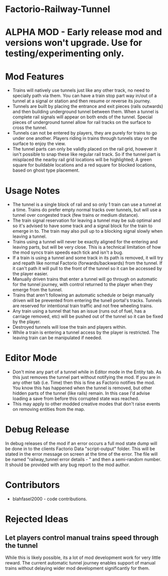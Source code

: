 # Factorio-Railway-Tunnel

ALPHA MOD - Early release mod and versions won't upgrade. Use for testing/experimenting only.
==============================


Mod Features
===========

- Trains will natively use tunnels just like any other track, no need to specially path via them. You can have a train stop part way in/out of a tunnel at a signal or station and then resume or reverse its journey.
- Tunnels are built by placing the entrance and exit pieces (rails outwards) and then building underground tunnel between them. When a tunnel is complete rail signals will appear on both ends of the tunnel. Special pieces of underground tunnel allow for rail tracks on the surface to cross the tunnel.
- Tunnels can not be entered by players, they are purely for trains to go under one another. Players riding in trains through tunnels stay on the surface to enjoy the view.
- The tunnel parts can only be validly placed on the rail grid, however it isn't possible to snap these like regular rail track. So if the tunnel part is misplaced the nearby rail grid locations will be highlighted; A green square for buildable locations and a red square for blocked locations, based on ghost type placement.


Usage Notes
===============

- The tunnel is a single block of rail and so only 1 train can use a tunnel at a time. Trains do prefer empty normal tracks over tunnels, but will use a tunnel over congested track (few trains or medium distance).
- The train signal reservation for leaving a tunnel may be sub optimal and so it's advised to have some track and a signal block for the train to emerge in to. The train may also pull up to a blocking signal slowly when leaving a tunnel.
- Trains using a tunnel will never be exactly aligned for the entering and leaving parts, but will be very close. This is a technical limitation of how the mod syncs train speeds each tick and isn't a bug.
- If a train is using a tunnel and some track in its path is removed, it will try and repath like normal Factorio (forwards/backwards) from the tunnel. If it can't path it will pull to the front of the tunnel so it can be accessed by the player easier.
- Manually driven trains that enter a tunnel will go through on automatic for the tunnel journey, with control returned to the player when they emerge from the tunnel.
- Trains that aren't following an automatic schedule or beign manually driven will be prevented from entering the tunell portal's tracks. Tunnels are reserved for intentional train traffic and not free wheeling trains.
- Any train using a tunnel that has an issue (runs out of fuel, has a carriage removed, etc) will be pushed out of the tunnel so it can be fixed by the player.
- Destroyed tunnels will lose the train and players within.
- While a train is entering a tunnel access by the player is restricted. The leaving train can be manipulated if needed.


Editor Mode
===============

- Don't mine any part of a tunnel while in Editor mode in the Entity tab. As this just removes the tunnel part without notifying the mod. If you are in any other tab (i.e. Time) then this is fine as Factorio notifies the mod. You know this has happened when the tunnel is removed, but other hidden parts of the tunnel (like rails) remain. In this case I'd advise loading a save from before this corrupted state was reached.
- This may apply to other modded creative modes that don't raise events on removing entities from the map.


Debug Release
==============

In debug releases of the mod if an error occurs a full mod state dump will be done in to the clients Factorio Data "script-output" folder. This will be stated in the error message on screen at the time of the error. The file will be named "railway_tunnel error details - " and then a semi-random number. It should be provided with any bug report to the mod author.


Contributors
===============

- blahfasel2000 - code contributions.


Rejected Ideas
===============

Let players control manual trains speed through the tunnel
---------------
While this is likely possible, its a lot of mod development work for very little reward. The current automatic tunnel journey enables support of manual trains without delaying wider mod development significantly for them.